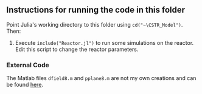 ## Instructions for running the code in this folder

Point Julia's working directory to this folder using `cd("~\CSTR_Model")`. Then:

1. Execute `include("Reactor.jl")` to run some simulations on the reactor. Edit this script to change the reactor parameters.

### External Code

The Matlab files `dfield8.m` and `pplane8.m` are not my own creations and can be found [here](http://math.rice.edu/~dfield/#8.0).
